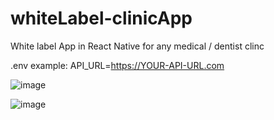 # whiteLabel-clinicApp

White label App in React Native for any medical / dentist clinc

.env example:
API_URL=https://YOUR-API-URL.com

![image](https://user-images.githubusercontent.com/73409121/155242728-f16dbce7-75a2-4a62-b362-2e599ad0f5d1.png)

![image](https://user-images.githubusercontent.com/73409121/155242793-0b87e70c-3d94-439a-8e57-9fa0844a36f5.png)
